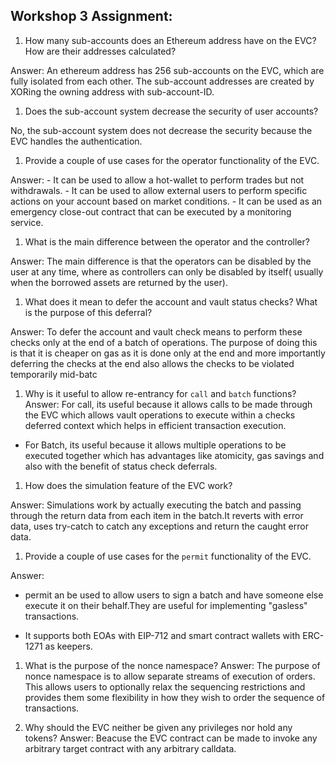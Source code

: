 ## Workshop 3 Assignment:

1. How many sub-accounts does an Ethereum address have on the EVC? How are their addresses calculated?


Answer: An ethereum address has 256 sub-accounts on the EVC, which are fully isolated from each other.
The sub-account addresses are created by XORing the owning address with sub-account-ID.

1. Does the sub-account system decrease the security of user accounts?

No, the sub-account system does not decrease the security because the EVC handles the authentication.

1. Provide a couple of use cases for the operator functionality of the EVC.

Answer: - It can be used to allow a hot-wallet to
        perform trades but not withdrawals.
        - It can be used to allow external users to perform specific actions on your account based on market conditions.
        - It can be used as an emergency close-out contract that can be executed by a monitoring service.

1. What is the main difference between the operator and the controller?

Answer: The main difference is that the operators can be disabled by the user at any time, where as controllers can only be disabled by itself( usually when the borrowed assets are returned by the user).

1. What does it mean to defer the account and vault status checks? What is the purpose of this deferral?

Answer: To defer the account and vault check means to perform these checks only at the end of a batch of operations. The purpose of doing this is that it is cheaper on gas as it is done only at the end and more importantly deferring the checks at the end also allows the checks to be violated temporarily mid-batc

1. Why is it useful to allow re-entrancy for `call` and `batch` functions?
Answer: For call, its useful because it allows calls to be made through the EVC which allows vault operations to execute within a checks deferred context which helps in efficient transaction execution.
- For Batch, its useful because it allows multiple operations to be executed together which has advantages like atomicity, gas savings and also with the benefit of status check deferrals.

1. How does the simulation feature of the EVC work?

Answer: Simulations work by actually executing the batch and passing through the return data from each item in the batch.It reverts with error data, uses try-catch to catch any exceptions and return the caught error data.

1. Provide a couple of use cases for the `permit` functionality of the EVC.

Answer: 
- permit an be used to allow users to sign a batch and have someone else execute it on their behalf.They are useful for implementing "gasless" transactions.

- It supports both EOAs with EIP-712 and smart contract wallets with ERC-1271 as keepers.

1. What is the purpose of the nonce namespace?
   Answer: The purpose of nonce namespace is to allow separate streams of execution of orders. This allows users to optionally relax the sequencing restrictions and provides them some flexibility in how they wish to order the sequence of transactions.


1. Why should the EVC neither be given any privileges nor hold any tokens?
   Answer: Beacuse the EVC contract can be made to invoke any arbitrary target contract with any arbitrary calldata.

